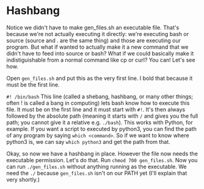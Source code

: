 # Hashbang
Notice we didn't have to make gen_files.sh an executable file. That's because we're not actually executing it directly: we're executing bash or source (source and . are the same thing) and those are executing our program. But what if wanted to actually make it a new command that we didn't have to feed into source or bash? What if we could basically make it indistiguishable from a normal command like cp or curl? You can! Let's see how.

Open `gen_files.sh` and put this as the very first line. I bold that because it must be the first line.

`#! /bin/bash`
This line (called a shebang, hashbang, or many other things; often ! is called a bang in computing) lets bash know how to execute this file. It must be on the first line and it must start with `#!`. It's then always followed by the absolute path (meaning it starts with `/` and gives you the full path; you cannot give it a relative e.g. `./bash`). This works with Python, for example. If you want a script to executed by python3, you can find the path of any program by saying `which <command>`. So if we want to know where python3 is, we can say `which python3` and get the path from that.

Okay, so now we have a hashbang in place. However the file now needs the executable permission. Let's do that. Run `chmod 700 gen_files.sh`. Now you can run `./gen_files.sh` without anything running as the executable. We need the `./` because `gen_files.sh` isn't on our PATH yet (I'll explain that very shortly.)